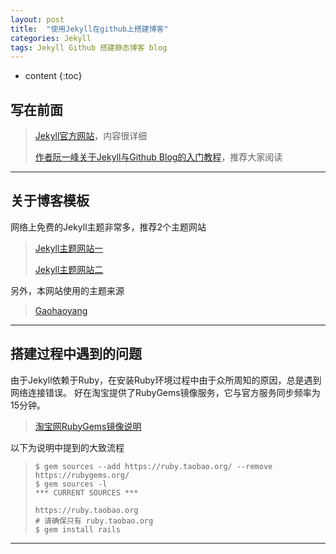 ```yaml
---
layout: post
title:  "使用Jekyll在github上搭建博客"
categories: Jekyll
tags: Jekyll Github 搭建静态博客 blog
---
```


* content
{:toc}

## 写在前面
>
>[Jekyll官方网站](http://jekyll.bootcss.com/)，内容很详细
>
>[作者阮一峰关于Jekyll与Github Blog的入门教程](http://www.ruanyifeng.com/blog/2012/08/blogging_with_jekyll.html)，推荐大家阅读

---




## 关于博客模板
网络上免费的Jekyll主题非常多，推荐2个主题网站

>
>[Jekyll主题网站一](http://jekyllthemes.org/)
>
>[Jekyll主题网站二](http://jekyllthemes.io/)

另外，本网站使用的主题来源

> [Gaohaoyang](http://gaohaoyang.github.io)

---

## 搭建过程中遇到的问题
由于Jekyll依赖于Ruby，在安装Ruby环境过程中由于众所周知的原因，总是遇到网络连接错误。
好在淘宝提供了RubyGems镜像服务，它与官方服务同步频率为15分钟。

> [淘宝网RubyGems镜像说明](https://ruby.taobao.org/)

以下为说明中提到的大致流程

> ```
> $ gem sources --add https://ruby.taobao.org/ --remove https://rubygems.org/
> $ gem sources -l
> *** CURRENT SOURCES ***
>
> https://ruby.taobao.org
> # 请确保只有 ruby.taobao.org
> $ gem install rails
> ```

---

